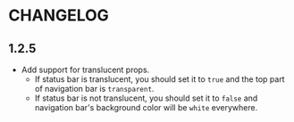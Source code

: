 # CHANGELOG

## 1.2.5

* Add support for translucent props.
    * If status bar is translucent, you should set it to `true` and the top part of navigation bar is `transparent`.
    * If status bar is not translucent, you should set it to `false` and navigation bar's background color will be `white` everywhere.